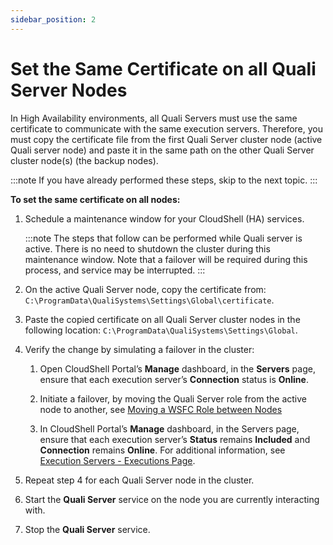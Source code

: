 ```yaml
---
sidebar_position: 2
---
```


# Set the Same Certificate on all Quali Server Nodes

In High Availability environments, all Quali Servers must use the same certificate to communicate with the same execution servers. Therefore, you must copy the certificate file from the first Quali Server cluster node (active Quali server node) and paste it in the same path on the other Quali Server cluster node(s) (the backup nodes).

:::note
If you have already performed these steps, skip to the next topic.
:::

**To set the same certificate on all nodes:**

1. Schedule a maintenance window for your CloudShell (HA) services.
    
    :::note
    The steps that follow can be performed while Quali server is active. There is no need to shutdown the cluster during this maintenance window. Note that a failover will be required during this process, and service may be interrupted.
    :::
    
2. On the active Quali Server node, copy the certificate from: `C:\ProgramData\QualiSystems\Settings\Global\certificate`.
3. Paste the copied certificate on all Quali Server cluster nodes in the following location: `C:\ProgramData\QualiSystems\Settings\Global`.
4. Verify the change by simulating a failover in the cluster:
    1. Open CloudShell Portal’s **Manage** dashboard, in the **Servers** page, ensure that each execution server’s **Connection** status is **Online**.
        
    2. Initiate a failover, by moving the Quali Server role from the active node to another, see [Moving a WSFC Role between Nodes](../../maintenance-of-ha-plugin/move-wsfc-role-between-nodes.md)
    3. In CloudShell Portal’s **Manage** dashboard, in the Servers page, ensure that each execution server’s **Status** remains **Included** and **Connection** remains **Online**. For additional information, see [Execution Servers - Executions Page](../../../../admin/cloudshell-manage-dashboard/managing-execution-servers/execution-servers-executions-page.md).
        
5. Repeat step 4 for each Quali Server node in the cluster.
6. Start the **Quali Server** service on the node you are currently interacting with.
7. Stop the **Quali Server** service.